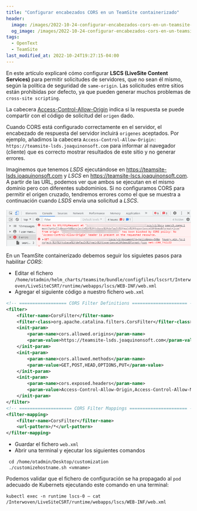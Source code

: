 ```yaml
---
title: "Configurar encabezados CORS en un TeamSite containerizado"
header:
  image: /images/2022-10-24-configurar-encabezados-cors-en-un-teamsite-containerizado/no-access-control-allow-horigin-header-is-present.png
  og_image: /images/2022-10-24-configurar-encabezados-cors-en-un-teamsite-containerizado/no-access-control-allow-horigin-header-is-present.png
tags:
  - OpenText
  - TeamSite
last_modified_at: 2022-10-24T19:27:15-04:00
---
```


En este artículo explicaré cómo configurar **LSCS (LiveSite Content Services)** para permitir 
solicitudes de servidores, que no sean él mismo, según la política de seguridad de `same-origin`. 
Las solicitudes entre sitios están prohibidas por defecto, ya que pueden generar 
muchos problemas de `cross-site scripting`.

La cabecera [Access-Control-Allow-Origin](https://developer.mozilla.org/en-US/docs/Web/HTTP/Headers/Access-Control-Allow-Origin) 
indica si la respuesta se puede compartir con el código de solicitud del `origen` dado.

Cuando CORS está configurado correctamente en el servidor, el encabezado de respuesta del servidor 
incluirá `origenes` aceptados.  Por ejemplo, añadimos la cabecera
`Access-Control-Allow-Origin: https://teamsite-lsds.joaquinonsoft.com` para informar al 
navegador (cliente) que es correcto mostrar resultados de este sitio y no generar errores. 

Imaginemos que tenemos *LSDS* ejecutándose en https://teamsite-lsds.joaquinonsoft.com y *LSCS* 
en https://teamsite-lscs.joaquinonsoft.com. A partir de las URL, podemos ver que ambos se ejecutan 
en el mismo dominio pero con diferentes subdominios. Si no configuramos CORS para permitir el 
origen cruzado, tendremos errores como el que se muestra a continuación cuando *LSDS* 
envía una solicitud a *LSCS*.

![no access control allow horigin header is present](/images/2022-10-24-configurar-encabezados-cors-en-un-teamsite-containerizado/no-access-control-allow-horigin-header-is-present.png)

En un TeamSite containerizado debemos seguir los siguietes pasos para habilitar *CORS*:
 - Editar el fichero `/home/otadmin/helm_charts/teamsite/bundle/configfiles/lscsrt/Interwoven/LiveSiteCSRT/runtime/webapps/lscs/WEB-INF/web.xml`
 - Agregar el siguiente código a nuestro fichero `web.xml`

```xml
<!-- ================== CORS Filter Definitions ===================== -->
<filter>
	<filter-name>CorsFilter</filter-name>
	<filter-class>org.apache.catalina.filters.CorsFilter</filter-class>
	<init-param>
		<param-name>cors.allowed.origins</param-name>
		<param-value>https://teamsite-lsds.joaquinonsoft.com</param-value>
	</init-param>
	<init-param>
		<param-name>cors.allowed.methods</param-name>
		<param-value>GET,POST,HEAD,OPTIONS,PUT</param-value>
	</init-param>
	<init-param>
		<param-name>cors.exposed.headers</param-name>
		<param-value>Access-Control-Allow-Origin,Access-Control-Allow-Methods</param-value>
	</init-param>
</filter>
<!-- ==================== CORS Filter Mappings ====================== -->
<filter-mapping>
	<filter-name>CorsFilter</filter-name>
	<url-pattern>/*</url-pattern>
</filter-mapping>
```
 
 - Guardar el fichero `web.xml`
 - Abrir una terminal y ejecutar los siguientes comandos
```shell
 cd /home/otadmin/Desktop/customization
 ./customizehostname.sh <vmname> 
```


Podemos validar que el fichero de configuración se ha propagado al `pod` adecuado de Kubernets 
ejecutando este comando en una terminal:

```
kubectl exec -n runtime lscs-0 – cat /Interwoven/LiveSiteCSRT/runtime/webapps/lscs/WEB-INF/web.xml
```
